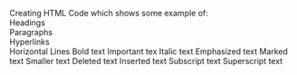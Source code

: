 Creating HTML Code which shows some example of:<br>
Headings <br>
Paragraphs<br>
Hyperlinks<br>
Horizontal Lines
Bold text
Important tex
Italic text
Emphasized text
Marked text
Smaller text
Deleted text
Inserted text
Subscript text
Superscript text
